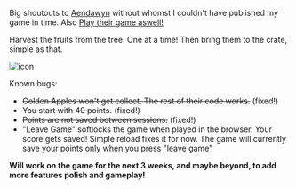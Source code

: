 Big shoutouts to [Aendawyn](https://ldj.am/$315825) without whomst I couldn't have published my game in time. Also [Play their game aswell!](https://ldj.am/$315866)

Harvest the fruits from the tree. One at a time! Then bring them to the crate, simple as that.

![icon](https://user-images.githubusercontent.com/45591166/212546358-6adbdfe9-3457-416e-a0eb-a33628e9057a.svg)


Known bugs:
- ~~Golden Apples won't get collect. The rest of their code works.~~ (fixed!)
- ~~You start with 40 points.~~ (fixed!)
- ~~Points are not saved between sessions.~~ (fixed!)
- "Leave Game" softlocks the game when played in the browser. Your score gets saved! Simple reload fixes it for now. The game will currently save your points only when you press "leave game"

**Will work on the game for the next 3 weeks, and maybe beyond, to add more features polish and gameplay!**
